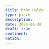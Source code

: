 ```yaml
---
title: Mror Holds
type: place
description: 
date: 2024-06-30
draft: true
continent: 
nation:
---
```

